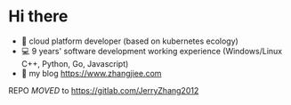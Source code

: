 # Hi there

* :school_satchel: cloud platform developer (based on kubernetes ecology)
* :computer: 9 years' software development working experience (Windows/Linux C++, Python, Go, Javascript)
* :pencil: my blog https://www.zhangjiee.com 

REPO *MOVED* to https://gitlab.com/JerryZhang2012
